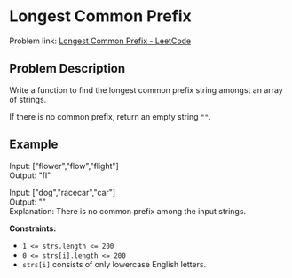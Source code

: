 # Longest Common Prefix

Problem link: [Longest Common Prefix - LeetCode](https://leetcode.com/problems/longest-common-prefix/description/)

## Problem Description

Write a function to find the longest common prefix string amongst an array of strings.

If there is no common prefix, return an empty string `""`.

## Example

Input: ["flower","flow","flight"]  
Output: "fl"

Input: ["dog","racecar","car"]  
Output: ""  
Explanation: There is no common prefix among the input strings.

**Constraints:**

- `1 <= strs.length <= 200`
- `0 <= strs[i].length <= 200`
- `strs[i]` consists of only lowercase English letters.
